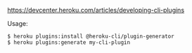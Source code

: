 https://devcenter.heroku.com/articles/developing-cli-plugins

Usage:

```term
$ heroku plugins:install @heroku-cli/plugin-generator
$ heroku plugins:generate my-cli-plugin
```
